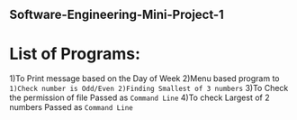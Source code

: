 ## Software-Engineering-Mini-Project-1
# List of Programs:
  1)To Print message based on the Day of Week
  2)Menu based program to ```1)Check number is Odd/Even 2)Finding Smallest of 3 numbers```
  3)To Check the permission of file Passed as ```Command Line```
  4)To check Largest of 2 numbers Passed as ```Command Line```
